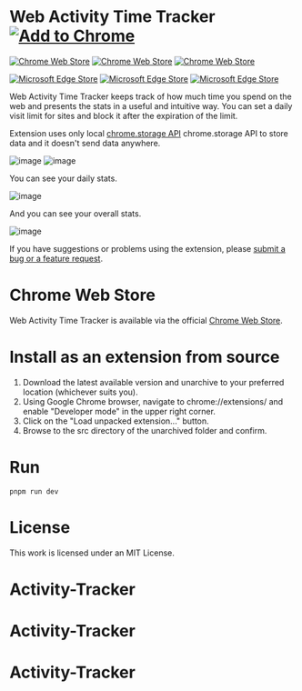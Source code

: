 # Web Activity Time Tracker <a href="https://chrome.google.com/webstore/detail/web-activity-time-tracker/hhfnghjdeddcfegfekjeihfmbjenlomm" rel="nofollow"><img src="https://user-images.githubusercontent.com/768070/51865757-87d45300-2347-11e9-84fd-bafff5b036b2.png" alt="Add to Chrome" style="max-width:100%;"></a>

[![Chrome Web Store](https://img.shields.io/chrome-web-store/d/hhfnghjdeddcfegfekjeihfmbjenlomm.svg?&label=Chrome%20users&ogo=google-chrome&logoColor=white)](https://chrome.google.com/webstore/detail/web-activity-time-tracker/hhfnghjdeddcfegfekjeihfmbjenlomm)
[![Chrome Web Store](https://img.shields.io/chrome-web-store/rating/hhfnghjdeddcfegfekjeihfmbjenlomm?&logoColor=white;label=Rating)](https://chrome.google.com/webstore/detail/web-activity-time-tracker/hhfnghjdeddcfegfekjeihfmbjenlomm)
[![Chrome Web Store](https://img.shields.io/chrome-web-store/v/hhfnghjdeddcfegfekjeihfmbjenlomm.svg?&logo=google-chrome&logoColor=white)](https://chrome.google.com/webstore/detail/web-activity-time-tracker/hhfnghjdeddcfegfekjeihfmbjenlomm)

[![Microsoft Edge Store](https://img.shields.io/badge/dynamic/json?label=Edge%20users&query=%24.activeInstallCount&url=https%3A%2F%2Fmicrosoftedge.microsoft.com%2Faddons%2Fgetproductdetailsbycrxid%2Feepmlmdenlkkjieghjmedjahpofieogf&color=gree)](https://microsoftedge.microsoft.com/addons/detail/web-activity-time-tracker/eepmlmdenlkkjieghjmedjahpofieogf)
[![Microsoft Edge Store](https://img.shields.io/badge/dynamic/json?label=Rating&suffix=/5&color=gree&query=%24.averageRating&url=https%3A%2F%2Fmicrosoftedge.microsoft.com%2Faddons%2Fgetproductdetailsbycrxid%2Feepmlmdenlkkjieghjmedjahpofieogf)](https://microsoftedge.microsoft.com/addons/detail/web-activity-time-tracker/eepmlmdenlkkjieghjmedjahpofieogf)
[![Microsoft Edge Store](https://img.shields.io/badge/dynamic/json?label=Microsoft%20Edge&prefix=v&query=%24.version&url=https%3A%2F%2Fmicrosoftedge.microsoft.com%2Faddons%2Fgetproductdetailsbycrxid%2Feepmlmdenlkkjieghjmedjahpofieogf&logo=microsoft-edge)](https://microsoftedge.microsoft.com/addons/detail/web-activity-time-tracker/eepmlmdenlkkjieghjmedjahpofieogf)

Web Activity Time Tracker keeps track of how much time you spend on the web and presents the stats in a useful and intuitive way. 
You can set a daily visit limit for sites and block it after the expiration of the limit. 

Extension uses only local [chrome.storage API](https://developer.chrome.com/apps/storage) chrome.storage API to store data and it doesn't send data anywhere.

![image](https://user-images.githubusercontent.com/23387046/206865140-875bf7ab-a59e-42e3-bb9e-e348e8b85749.png) ![image](https://user-images.githubusercontent.com/23387046/206865174-aa409efe-495d-450e-a8ea-1d97024c9e23.png)

You can see your daily stats.

![image](https://github.com/Stigmatoz/web-activity-time-tracker/assets/23387046/d67c812c-2ba4-4ef8-a685-ab5fd77c7fbe)


And you can see your overall stats.

![image](https://github.com/Stigmatoz/web-activity-time-tracker/assets/23387046/6ea4547e-8bc6-4df7-ba0c-b5b330117270)


If you have suggestions or problems using the extension, please [submit a bug or a feature request](https://github.com/Stigmatoz/web-activity-time-tracker/issues).

# Chrome Web Store

Web Activity Time Tracker is available via the official [Chrome Web Store](https://chrome.google.com/webstore/detail/web-activity-time-tracker/hhfnghjdeddcfegfekjeihfmbjenlomm).

# Install as an extension from source

1. Download the latest available version and unarchive to your preferred location (whichever suits you).
2. Using Google Chrome browser, navigate to chrome://extensions/ and enable "Developer mode" in the upper right corner.
3. Click on the "Load unpacked extension..." button.
4. Browse to the src directory of the unarchived folder and confirm.

# Run

```pnpm run dev```

# License

This work is licensed under an MIT License.
# Activity-Tracker
# Activity-Tracker
# Activity-Tracker
